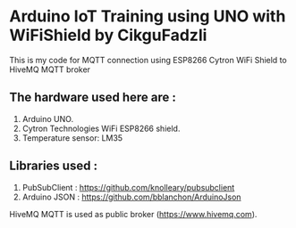 # Arduino IoT Training using UNO with WiFiShield by CikguFadzli

This is my code for MQTT connection using ESP8266 Cytron WiFi Shield to HiveMQ MQTT broker

## The hardware used here are :

1. Arduino UNO.
2. Cytron Technologies WiFi ESP8266 shield.
3. Temperature sensor: LM35

## Libraries used :

1. PubSubClient : https://github.com/knolleary/pubsubclient
2. Arduino JSON : https://github.com/bblanchon/ArduinoJson

HiveMQ MQTT is used as public broker (https://www.hivemq.com).
